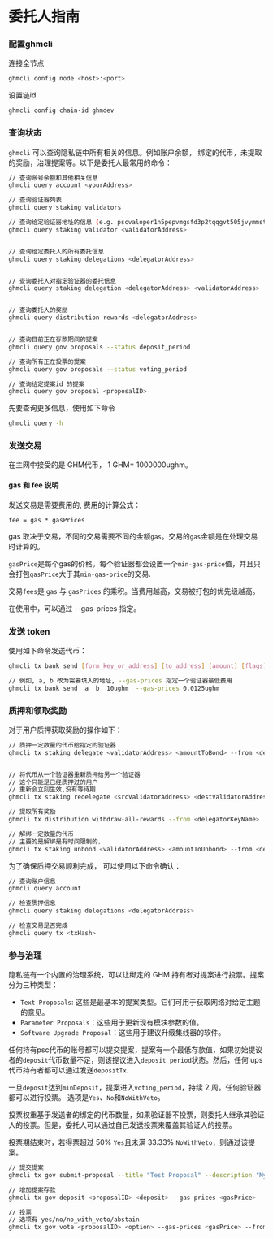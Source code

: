 # 委托人指南

### 配置ghmcli

连接全节点

```bash
ghmcli config node <host>:<port>
```

设置链id

```bash
ghmcli config chain-id ghmdev
```

### 查询状态

`ghmcli` 可以查询隐私链中所有相关的信息。例如账户余额， 绑定的代币，未提取的奖励，治理提案等。以下是委托人最常用的命令：

```bash
// 查询账号余额和其他相关信息
ghmcli query account <yourAddress>

// 查询验证器列表
ghmcli query staking validators

// 查询给定验证器地址的信息 (e.g. pscvaloper1n5pepvmgsfd3p2tqqgvt505jvymmstf6s9gw27)
ghmcli query staking validator <validatorAddress>


// 查询给定委托人的所有委托信息
ghmcli query staking delegations <delegatorAddress>


// 查询委托人对指定验证器的委托信息
ghmcli query staking delegation <delegatorAddress> <validatorAddress>


// 查询委托人的奖励
ghmcli query distribution rewards <delegatorAddress>


// 查询目前正在存款期间的提案
ghmcli query gov proposals --status deposit_period

// 查询所有正在投票的提案
ghmcli query gov proposals --status voting_period

// 查询给定提案id 的提案
ghmcli query gov proposal <proposalID>
```

先要查询更多信息，使用如下命令

```bash
ghmcli query -h
```

### 发送交易

在主网中接受的是 GHM代币， 1 GHM= 1000000ughm。

#### gas 和 fee  说明

发送交易是需要费用的, 费用的计算公式：

```
fee = gas * gasPrices
```

gas 取决于交易，不同的交易需要不同的金额`gas`。交易的`gas`金额是在处理交易时计算的。



`gasPrice`是每个gas的价格。每个验证器都会设置一个`min-gas-price`值，并且只会打包`gasPrice`大于其`min-gas-price`的交易.



交易`fees`是 `gas` 与 `gasPrices` 的乘积。当费用越高，交易被打包的优先级越高。



在使用中，可以通过 --gas-prices  指定。

### 发送 token

使用如下命令发送代币：

```bash
ghmcli tx bank send [form_key_or_address] [to_address] [amount] [flags]

// 例如, a, b 改为需要填入的地址, --gas-prices 指定一个验证器最低费用
ghmcli tx bank send  a  b  10ughm  --gas-prices 0.0125ughm
```

###  质押和领取奖励

对于用户质押获取奖励的操作如下：

```bash
// 质押一定数量的代币给指定的验证器
ghmcli tx staking delegate <validatorAddress> <amountToBond> --from <delegatorKeyName> --gas-prices 0.0125ughm


// 将代币从一个验证器重新质押给另一个验证器
// 这个只能是已经质押过的用户
// 重新会立刻生效,没有等待期
ghmcli tx staking redelegate <srcValidatorAddress> <destValidatorAddress> <amountToRedelegate> --from <delegatorKeyName> --gas-prices 0.0125ughm

// 提取所有奖励
ghmcli tx distribution withdraw-all-rewards --from <delegatorKeyName>  --gas-prices 0.0125ughm

// 解绑一定数量的代币
// 主要的是解绑是有时间限制的，
ghmcli tx staking unbond <validatorAddress> <amountToUnbond> --from <delegatorKeyName> --gas-prices 0.0125ughm
```

为了确保质押交易顺利完成， 可以使用以下命令确认：

```bash
// 查询账户信息
ghmcli query account

// 检查质押信息
ghmcli query staking delegations <delegatorAddress>

// 检查交易是否完成
ghmcli query tx <txHash>
```



### 参与治理

隐私链有一个内置的治理系统，可以让绑定的 GHM 持有者对提案进行投票。提案分为三种类型：

- `Text Proposals`: 这些是最基本的提案类型。它们可用于获取网络对给定主题的意见。
- `Parameter Proposals`：这些用于更新现有模块参数的值。
- `Software Upgrade Proposal`：这些用于建议升级集线器的软件。



任何持有psc代币的账号都可以提交提案，提案有一个最低存款值，如果初始提议者的`deposit`代币数量不足，则该提议进入`deposit_period`状态。然后，任何 ups代币持有者都可以通过发送`depositTx`.



一旦`deposit`达到`minDeposit`，提案进入`voting_period`，持续 2 周。任何验证器都可以进行投票。 选项是`Yes`、`No`和`NoWithVeto`。

投票权重基于发送者的绑定的代币数量，如果验证器不投票，则委托人继承其验证人的投票。但是，委托人可以通过自己发送投票来覆盖其验证人的投票。

投票期结束时，若得票超过 50% `Yes`且未满 33.33% `NoWithVeto`，则通过该提案。

```bash
// 提交提案
ghmcli tx gov submit-proposal --title "Test Proposal" --description "My awesome proposal" --type <type> --deposit=10000000ughm --gas-prices <gasPrice> --from <delegatorKeyName>

// 增加提案存款
ghmcli tx gov deposit <proposalID> <deposit> --gas-prices <gasPrice> --from <delegatorKeyName>

// 投票
// 选项有 yes/no/no_with_veto/abstain
ghmcli tx gov vote <proposalID> <option> --gas-prices <gasPrice> --from <delegatorKeyName>
```





